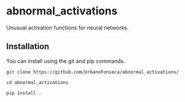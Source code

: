 # abnormal_activations
Unusual activation functions for neural networks.

## Installation
You can install using the git and pip commands.

```
git clone https://github.com/UrbanoFonseca/abnormal_activations/

cd abnormal_activations

pip install .
```

